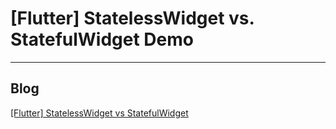 # [Flutter] StatelessWidget vs. StatefulWidget Demo

------------

## Blog
[[Flutter] StatelessWidget vs StatefulWidget](https://sunidev.tistory.com/69)
